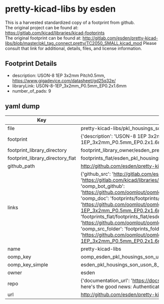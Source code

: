 # pretty-kicad-libs by esden  
This is a harvested standardized copy of a footprint from github.  
The original project can be found at:  
https://gitlab.com/kicad/libraries/kicad-footprints  
The original footprint can be found at:
http://gitlab.com/esden/pretty-kicad-libs/blob/master/pkl_tag_connect.pretty/TC2050_SMALL.kicad_mod
Please consult that link for additional, details, files, and license information.  
## Footprint Details
* description: USON-8 1EP 3x2mm Pitch0.5mm, https://www.gigadevice.com/datasheet/gd25q32e/  
* libraryLink: USON-8-1EP_3x2mm_P0.5mm_EP0.2x1.6mm  
* number_of_pads: 9  
## yaml dump  
| Key | Value |  
| --- | --- |  
| file | pretty-kicad-libs/pkl_housings_son.pretty/USON-8-1EP_3x2mm_P0.5mm_EP0.2x1.6mm.kicad_mod |  
| footprint | {'description': 'USON-8 1EP 3x2mm Pitch0.5mm, https://www.gigadevice.com/datasheet/gd25q32e/', 'libraryLink': 'USON-8-1EP_3x2mm_P0.5mm_EP0.2x1.6mm', 'number_of_pads': 9} |  
| footprint_library_directory | footprint_library_owner/esden_pretty-kicad-libs |  
| footprint_library_directory_flat | footprints_flat/esden_pkl_housings_son_uson_8_1ep_3x2mm_p0_5mm_ep0_2x1_6mm/working |  
| github_path | http://github.com/esden/pretty-kicad-libs/blob/master/pkl_housings_son.pretty/USON-8-1EP_3x2mm_P0.5mm_EP0.2x1.6mm.kicad_mod |  
| links | {'github_src': 'http://gitlab.com/esden/pretty-kicad-libs/blob/master/pkl_tag_connect.pretty/TC2050_SMALL.kicad_mod', 'github_src_repo': 'https://gitlab.com/kicad/libraries/kicad-footprints', 'oomp_bot': 'footprints/esden_pkl_housings_son_uson_8_1ep_3x2mm_p0_5mm_ep0_2x1_6mm/working', 'oomp_bot_github': 'https://github.com/oomlout/oomlout_oomp_footprint_bot/tree/main/footprints/esden_pkl_housings_son_uson_8_1ep_3x2mm_p0_5mm_ep0_2x1_6mm/working', 'oomp_doc': 'footprints/footprints/esden/pkl_housings_son/USON-8-1EP_3x2mm_P0.5mm_EP0.2x1.6mm/working/', 'oomp_doc_github': 'https://github.com/oomlout/oomlout_oomp_footprint_doc/tree/main/footprints/footprints/esden/pkl_housings_son/USON-8-1EP_3x2mm_P0.5mm_EP0.2x1.6mm/working', 'oomp_src_flat': 'footprints_flat/footprints_flat/esden_pkl_housings_son_uson_8_1ep_3x2mm_p0_5mm_ep0_2x1_6mm/working', 'oomp_src_flat_github': 'https://github.com/oomlout/oomlout_oomp_footprint_src/tree/main/footprints_flat/esden_pkl_housings_son_uson_8_1ep_3x2mm_p0_5mm_ep0_2x1_6mm/working', 'oomp_src_folder': 'footprints_folder/footprints_folder/esden/pkl_housings_son/USON-8-1EP_3x2mm_P0.5mm_EP0.2x1.6mm/working', 'oomp_src_folder_github': 'https://github.com/oomlout/oomlout_oomp_footprint_src/tree/main/footprints_folder/esden/pkl_housings_son/USON-8-1EP_3x2mm_P0.5mm_EP0.2x1.6mm/working'} |  
| name | pretty-kicad-libs |  
| oomp_key | oomp_esden_pkl_housings_son_uson_8_1ep_3x2mm_p0_5mm_ep0_2x1_6mm |  
| oomp_key_simple | esden_pkl_housings_son_uson_8_1ep_3x2mm_p0_5mm_ep0_2x1_6mm |  
| owner | esden |  
| repo | {'documentation_url': 'https://docs.github.com/rest/overview/resources-in-the-rest-api#rate-limiting', 'message': "API rate limit exceeded for 84.66.173.59. (But here's the good news: Authenticated requests get a higher rate limit. Check out the documentation for more details.)"} |  
| url | http://github.com/esden/pretty-kicad-libs |  

